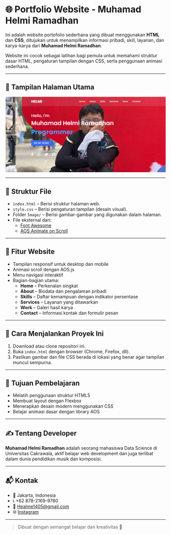 # 🌐 Portfolio Website - Muhamad Helmi Ramadhan

Ini adalah website portofolio sederhana yang dibuat menggunakan **HTML** dan **CSS**, ditujukan untuk menampilkan informasi pribadi, skill, layanan, dan karya-karya dari **Muhamad Helmi Ramadhan**.

Website ini cocok sebagai latihan bagi pemula untuk memahami struktur dasar HTML, pengaturan tampilan dengan CSS, serta penggunaan animasi sederhana.

---

## 📸 Tampilan Halaman Utama

![Preview Website](preview.png)

---

## 📄 Struktur File

- `index.html` – Berisi struktur halaman web.
- `style.css` – Berisi pengaturan tampilan (desain visual).
- Folder `Image/` – Berisi gambar-gambar yang digunakan dalam halaman.
- File eksternal dari:
  - [Font Awesome](https://fontawesome.com/)
  - [AOS Animate on Scroll](https://michalsnik.github.io/aos/)

---

## 🧩 Fitur Website

- Tampilan responsif untuk desktop dan mobile
- Animasi scroll dengan AOS.js
- Menu navigasi interaktif
- Bagian-bagian utama:
  - **Home** – Perkenalan singkat
  - **About** – Biodata dan pengalaman pribadi
  - **Skills** – Daftar kemampuan dengan indikator persentase
  - **Services** – Layanan yang ditawarkan
  - **Work** – Galeri hasil karya
  - **Contact** – Informasi kontak dan formulir pesan

---

## 🚀 Cara Menjalankan Proyek Ini

1. Download atau clone repositori ini.
2. Buka `index.html` dengan browser (Chrome, Firefox, dll).
3. Pastikan gambar dan file CSS berada di lokasi yang benar agar tampilan muncul sempurna.

---

## 🎯 Tujuan Pembelajaran

- Melatih penggunaan struktur HTML5
- Membuat layout dengan Flexbox
- Menerapkan desain modern menggunakan CSS
- Belajar animasi dasar dengan library AOS

---

## ✍️ Tentang Developer

**Muhamad Helmi Ramadhan** adalah seorang mahasiswa Data Science di Universitas Cakrawala, aktif belajar web development dan juga terlibat dalam dunia pendidikan musik dan komposisi.

---

## 📬 Kontak

- 📍 Jakarta, Indonesia  
- 📞 +62 878-2169-9780  
- 📧 Healme1405@gmail.com  
- 🌐 [Instagram](https://instagram.com/mhr_helmi)

---

> Dibuat dengan semangat belajar dan kreativitas 🚀
